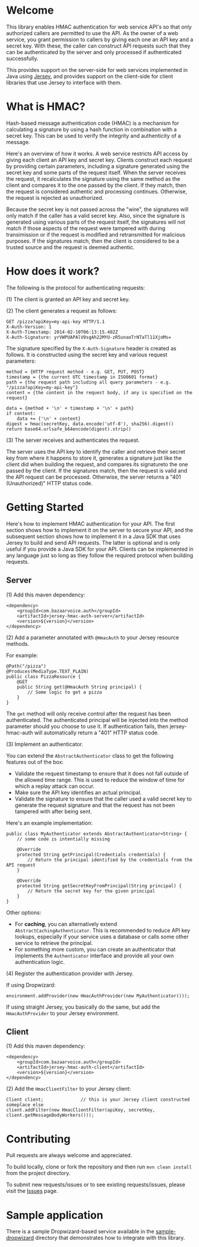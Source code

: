 Welcome
=======

This library enables HMAC authentication for web service API's so that only authorized callers are permitted 
to use the API. As the owner of a web service, you grant permission to callers by giving each one an API key and 
a secret key. With these, the caller can construct API requests such that they can be authenticated by the server 
and only processed if authenticated successfully.

This provides support on the server-side for web services implemented in Java using [Jersey](https://jersey.java.net), 
and provides support on the client-side for client libraries that use Jersey to interface with them.


What is HMAC?
=============

Hash-based message authentication code (HMAC) is a mechanism for calculating a signature by using a hash function
in combination with a secret key. This can be used to verify the integrity and authenticity of a message.

Here's an overview of how it works. A web service restricts API access by giving each client an API key and secret
key. Clients construct each request by providing certain parameters, including a signature generated using the
secret key and some parts of the request itself. When the server receives the request, it recalculates the signature 
using the same method as the client and compares it to the one passed by the client. If they match, then the request
is considered authentic and processing continues. Otherwise, the request is rejected as unauthorized. 

Because the secret key is not passed across the "wire", the signatures will only match if the caller has a valid secret
key. Also, since the signature is generated using various parts of the request itself, the signatures will not match if
those aspects of the request were tampered with during transimission or if the request is modified and retransmitted for
malicious purposes. If the signatures match, then the client is considered to be a trusted source and the request is
deemed authentic.


How does it work?
=================

The following is the protocol for authenticating requests:

(1) The client is granted an API key and secret key.

(2) The client generates a request as follows:

```
GET /pizza?apiKey=my-api-key HTTP/1.1
X-Auth-Version: 1
X-Auth-Timestamp: 2014-02-10T06:13:15.402Z
X-Auth-Signature: yrVWPUAPAlV0sgAh22MYU-zR5unaoTrNTaTl11XjoMs=
```

The signature specified by the `X-Auth-Signature` header is created as follows. It is constructed using the secret key and
various request parameters:
  
```
method = {HTTP request method - e.g. GET, PUT, POST}
timestamp = {the current UTC timestamp in ISO8601 format}
path = {the request path including all query parameters - e.g. "/pizza?apiKey=my-api-key"}
content = {the content in the request body, if any is specified on the request}

data = {method + '\n' + timestamp + '\n' + path}
if content:
    data += {'\n' + content}
digest = hmac(secretKey, data.encode('utf-8'), sha256).digest()
return base64.urlsafe_b64encode(digest).strip()
```
  
(3) The server receives and authenticates the request.

The server uses the API key to identify the caller and retrieve their secret key from where it happens to store it, generates a signature just like the client did when building the request, and compares its signatureto the one passed 
by the client. If the signatures match, then the request is valid and the API request can be processed. Otherwise, the
server returns a "401 (Unauthorized)" HTTP status code.


Getting Started
===============

Here's how to implement HMAC authentication for your API. The first section shows how to implement it on the
server to secure your API, and the subsequent section shows how to implement it in a Java SDK that uses Jersey to 
build and send API requests. The latter is optional and is only useful if you provide a Java SDK for your API.
Clients can be implemented in any language just so long as they follow the required protocol when building requests.


Server
------

(1) Add this maven dependency:

```
<dependency>
    <groupId>com.bazaarvoice.auth</groupId>
    <artifactId>jersey-hmac-auth-server</artifactId>
    <version>${version}</version>
</dependency>
```

(2) Add a parameter annotated with `@HmacAuth` to your Jersey resource methods.

For example:

```
@Path("/pizza")
@Produces(MediaType.TEXT_PLAIN)
public class PizzaResource {
    @GET
    public String get(@HmacAuth String principal) {
        // Some logic to get a pizza
    }
}
```

The `get` method will only receive control after the request has been authenticated. The authenticated principal
will be injected into the method parameter should you choose to use it. If authentication fails, then 
jersey-hmac-auth will automatically return a "401" HTTP status code.

(3) Implement an authenticator.

You can extend the `AbstractAuthenticator` class to get the following features out of the box:

- Validate the request timestamp to ensure that it does not fall outside of the allowed time range. This is used 
to reduce the window of time for which a replay attack can occur.
- Make sure the API key identifies an actual principal.
- Validate the signature to ensure that the caller used a valid secret key to generate the request signature and that 
the request has not been tampered with after being sent.

Here's an example implementation:

```
public class MyAuthenticator extends AbstractAuthenticator<String> {
    // some code is intentially missing 
    
    @Override
    protected String getPrincipal(Credentials credentials) {
        // Return the principal identified by the credentials from the API request
    } 

    @Override
    protected String getSecretKeyFromPrincipal(String principal) {
        // Return the secret key for the given principal
    }
}
```

Other options:

- For **caching**, you can alternatively extend `AbstractCachingAuthenticator`. This is recommended to reduce API key 
lookups, especially if your service uses a database or calls some other service to retrieve the principal.
- For something more custom, you can create an authenticator that implements the `Authenticator` interface and 
provide all your own authentication logic.

(4) Register the authentication provider with Jersey.

If using Dropwizard:

```
environment.addProvider(new HmacAuthProvider(new MyAuthenticator()));
```

If using straight Jersey, you basically do the same, but add the `HmacAuthProvider` to your Jersey environment.


Client
------

(1) Add this maven dependency:

```
<dependency>
    <groupId>com.bazaarvoice.auth</groupId>
    <artifactId>jersey-hmac-auth-client</artifactId>
    <version>${version}</version>
</dependency>
``` 

(2) Add the `HmacClientFilter` to your Jersey client:

```
Client client;              // this is your Jersey client constructed someplace else
client.addFilter(new HmacClientFilter(apiKey, secretKey, client.getMessageBodyWorkers()));
```


Contributing
============

Pull requests are always welcome and appreciated.

To build locally, clone or fork the repository and then run `mvn clean install` from the project directory.

To submit new requests/issues or to see existing requests/issues, please 
visit the [Issues](https://github.com/bazaarvoice/jersey-hmac-auth/issues) page.


Sample application
==================

There is a sample Dropwizard-based service available in the [sample-dropwizard](sample-dropwizard) directory that
demonstrates how to integrate with this library.

